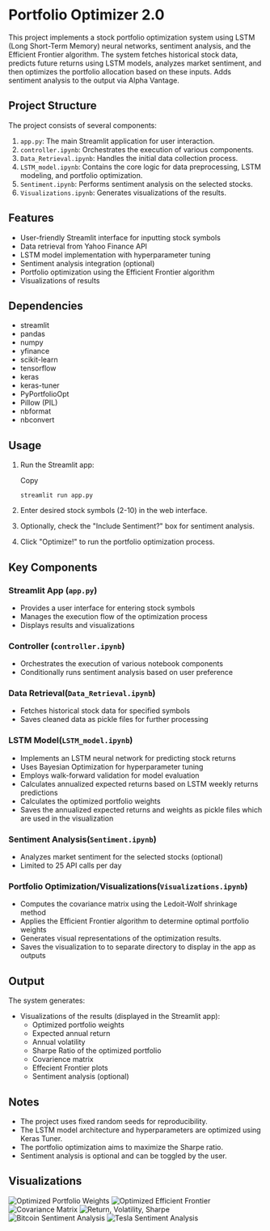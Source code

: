 # Portfolio Optimizer 2.0

This project implements a stock portfolio optimization system using LSTM (Long Short-Term Memory) neural networks, sentiment analysis, and the Efficient Frontier algorithm. The system fetches historical stock data, predicts future returns using LSTM models, analyzes market sentiment, and then optimizes the portfolio allocation based on these inputs. Adds sentiment analysis to the output via Alpha Vantage.


## Project Structure

The project consists of several components:

1. `app.py`: The main Streamlit application for user interaction.
2. `controller.ipynb`: Orchestrates the execution of various components.
3. `Data_Retrieval.ipynb`: Handles the initial data collection process.
4. `LSTM_model.ipynb`: Contains the core logic for data preprocessing, LSTM modeling, and portfolio optimization.
5. `Sentiment.ipynb`: Performs sentiment analysis on the selected stocks.
6. `Visualizations.ipynb`: Generates visualizations of the results.

## Features

- User-friendly Streamlit interface for inputting stock symbols
- Data retrieval from Yahoo Finance API
- LSTM model implementation with hyperparameter tuning
- Sentiment analysis integration (optional)
- Portfolio optimization using the Efficient Frontier algorithm
- Visualizations of results

## Dependencies

- streamlit
- pandas
- numpy
- yfinance
- scikit-learn
- tensorflow
- keras
- keras-tuner
- PyPortfolioOpt
- Pillow (PIL)
- nbformat
- nbconvert

## Usage

1. Run the Streamlit app:
    
    Copy
    
    `streamlit run app.py`
    
2. Enter desired stock symbols (2-10) in the web interface.
3. Optionally, check the "Include Sentiment?" box for sentiment analysis.
4. Click "Optimize!" to run the portfolio optimization process.

## Key Components

### Streamlit App (`app.py`)

- Provides a user interface for entering stock symbols
- Manages the execution flow of the optimization process
- Displays results and visualizations

### Controller (`controller.ipynb`)

- Orchestrates the execution of various notebook components
- Conditionally runs sentiment analysis based on user preference

### Data Retrieval(`Data_Retrieval.ipynb`)

- Fetches historical stock data for specified symbols
- Saves cleaned data as pickle files for further processing

### LSTM Model(`LSTM_model.ipynb`)

- Implements an LSTM neural network for predicting stock returns
- Uses Bayesian Optimization for hyperparameter tuning
- Employs walk-forward validation for model evaluation
- Calculates annualized expected returns based on LSTM weekly returns predictions
- Calculates the optimized portfolio weights 
- Saves the annualized expected returns and weights as pickle files which are used in the visualization

### Sentiment Analysis(`Sentiment.ipynb`)

- Analyzes market sentiment for the selected stocks (optional)
- Limited to 25 API calls per day

### Portfolio Optimization/Visualizations(`Visualizations.ipynb`)

- Computes the covariance matrix using the Ledoit-Wolf shrinkage method
- Applies the Efficient Frontier algorithm to determine optimal portfolio weights
- Generates visual representations of the optimization results.
- Saves the visualization to to separate directory to display in the app as outputs

## Output

The system generates:

- Visualizations of the results (displayed in the Streamlit app):
	- Optimized portfolio weights
	- Expected annual return
	- Annual volatility
	- Sharpe Ratio of the optimized portfolio
	- Covarience matrix
	- Effecient Frontier plots
	- Sentiment analysis (optional)

## Notes

- The project uses fixed random seeds for reproducibility.
- The LSTM model architecture and hyperparameters are optimized using Keras Tuner.
- The portfolio optimization aims to maximize the Sharpe ratio.
- Sentiment analysis is optional and can be toggled by the user.

## Visualizations

![Optimized Portfolio Weights](https://github.com/Meeghell/Portfolio-Optimizer-2.0/blob/main/images/01_OptimizedPortfolioWeights.png)
![Optimized Efficient Frontier](https://github.com/Meeghell/Portfolio-Optimizer-2.0/blob/main/images/05_OptimizedEfficientFrontier.png)
![Covariance Matrix](https://github.com/Meeghell/Portfolio-Optimizer-2.0/blob/main/images/02_CovarianceMatrix.png)
![Return, Volatility, Sharpe](https://github.com/Meeghell/Portfolio-Optimizer-2.0/blob/main/images/06_sharpevolret_info.png)
![Bitcoin Sentiment Analysis](https://github.com/Meeghell/Portfolio-Optimizer-2.0/blob/main/images/07_BTC-USD_SentimentVisual.png)
![Tesla Sentiment Analysis](https://github.com/Meeghell/Portfolio-Optimizer-2.0/blob/main/images/07_TSLA_SentimentVisual.png)
